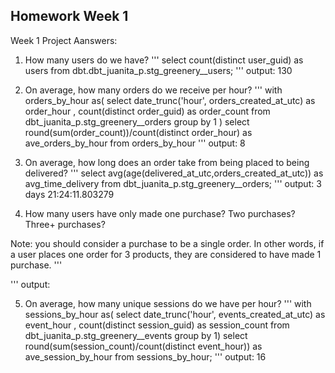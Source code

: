 
Homework Week 1
---------------

Week 1 Project Aanswers:

1. How many users do we have?
'''
select count(distinct user_guid) as users
from dbt.dbt_juanita_p.stg_greenery__users;
'''
output: 130

2. On average, how many orders do we receive per hour?
'''
with orders_by_hour as(
select date_trunc('hour', orders_created_at_utc) as order_hour
       , count(distinct order_guid) as order_count
from dbt_juanita_p.stg_greenery__orders
group by 1
)
select round(sum(order_count))/count(distinct order_hour) as ave_orders_by_hour
from orders_by_hour
'''
output: 8

3. On average, how long does an order take from being placed to being delivered?
'''
select avg(age(delivered_at_utc,orders_created_at_utc)) as avg_time_delivery
from dbt_juanita_p.stg_greenery__orders;
'''
output: 3 days 21:24:11.803279

4. How many users have only made one purchase? Two purchases? Three+ purchases?

Note: you should consider a purchase to be a single order. In other words, if a user places one order for 3 products, they are considered to have made 1 purchase.
'''

'''
output: 

5. On average, how many unique sessions do we have per hour?
'''
with sessions_by_hour as(
select date_trunc('hour', events_created_at_utc) as event_hour
      , count(distinct session_guid) as session_count
from dbt_juanita_p.stg_greenery__events
group by 1)
select round(sum(session_count)/count(distinct event_hour)) as ave_session_by_hour
from sessions_by_hour;
'''
output: 16